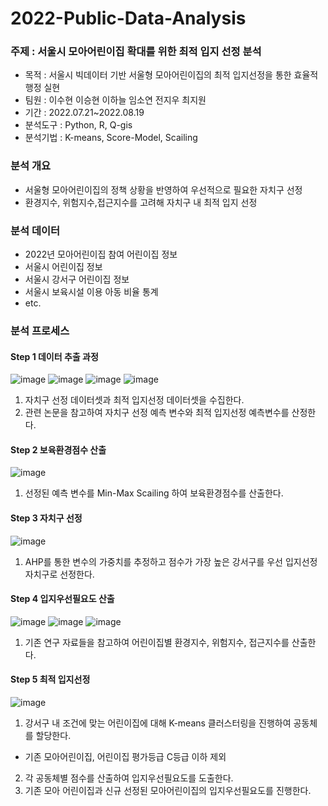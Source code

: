 # 2022-Public-Data-Analysis

### 주제 : 서울시 모아어린이집 확대를 위한 최적 입지 선정 분석
- 목적 : 서울시 빅데이터 기반 서울형 모아어린이집의 최적 입지선정을 통한 효율적 행정 실현
- 팀원 : 이수현 이승현 이하늘 임소연 전지우 최지원
- 기간 : 2022.07.21~2022.08.19
- 분석도구 : Python, R, Q-gis
- 분석기법 : K-means, Score-Model, Scailing


### 분석 개요 
- 서울형 모아어린이집의 정책 상황을 반영하여 우선적으로 필요한 자치구 선정
- 환경지수, 위험지수,접근지수를 고려해 자치구 내 최적 입지 선정


### 분석 데이터
- 2022년 모아어린이집 참여 어린이집 정보
- 서울시 어린이집 정보
- 서울시 강서구 어린이집 정보
- 서울시 보육시설 이용 아동 비율 통계 
- etc.

### 분석 프로세스

#### Step 1 데이터 추출 과정
![image](https://user-images.githubusercontent.com/64217874/197401898-be71480f-0c8b-44cb-90da-6e1274803393.png)
![image](https://user-images.githubusercontent.com/64217874/197401901-0b1fcf15-90ae-4525-bbd5-9683567dd1ce.png)
![image](https://user-images.githubusercontent.com/64217874/197401912-c6cf85b2-eeb6-494b-9aa4-9152338791f9.png)
![image](https://user-images.githubusercontent.com/64217874/197401915-940ae040-b1d2-4826-944e-9c27f7a209da.png)

1) 자치구 선정 데이터셋과 최적 입지선정 데이터셋을 수집한다.
2) 관련 논문을 참고하여 자치구 선정 예측 변수와 최적 입지선정 예측변수를 산정한다.

#### Step 2 보육환경점수 산출
![image](https://user-images.githubusercontent.com/64217874/197401597-0c0ae78d-8665-4710-8bd4-7e7774954b03.png)
1) 선정된 예측 변수를 Min-Max Scailing 하여 보육환경점수를 산출한다.

#### Step 3 자치구 선정
![image](https://user-images.githubusercontent.com/64217874/197401613-c336d5a2-485f-4c4d-b242-ab1a010f5b6e.png)
1) AHP를 통한 변수의 가중치를 추정하고 점수가 가장 높은 강서구를 우선 입지선정 자치구로 선정한다.

#### Step 4 입지우선필요도 산출 
![image](https://user-images.githubusercontent.com/64217874/197401952-6156db14-a2de-49be-ac31-90cbcfec1eb0.png)
![image](https://user-images.githubusercontent.com/64217874/197402494-4545946a-6d83-4db3-988f-cde8ed859cbc.png)
![image](https://user-images.githubusercontent.com/64217874/197401961-e9219fe0-3928-4bc6-b834-54db08b16e9d.png)
1) 기존 연구 자료들을 참고하여 어린이집별 환경지수, 위험지수, 접근지수를 산출한다.

#### Step 5 최적 입지선정 
![image](https://user-images.githubusercontent.com/64217874/197401674-86ee8863-3ac7-4617-b034-1debd1f9f1e5.png)
1) 강서구 내 조건에 맞는 어린이집에 대해 K-means 클러스터링을 진행하여 공동체를 할당한다.
* 기존 모아어린이집, 어린이집 평가등급 C등급 이하 제외
2) 각 공동체별 점수를 산출하여 입지우선필요도를 도출한다.
3) 기존 모아 어린이집과 신규 선정된 모아어린이집의 입지우선필요도를 진행한다.
